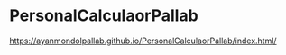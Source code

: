# PersonalCalculaorPallab

https://ayanmondolpallab.github.io/PersonalCalculaorPallab/index.html/


